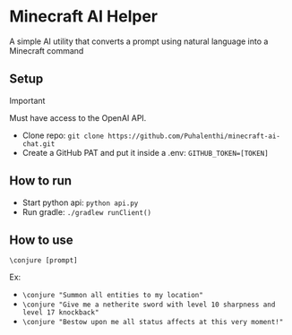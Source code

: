 # Minecraft AI Helper
A simple AI utility that converts a prompt using natural language into a Minecraft command

## Setup
> [!IMPORTANT]  
> Must have access to the OpenAI API.
  - Clone repo: `git clone https://github.com/Puhalenthi/minecraft-ai-chat.git`
  - Create a GitHub PAT and put it inside a .env: `GITHUB_TOKEN=[TOKEN]`

## How to run
  - Start python api: `python api.py`
  - Run gradle: `./gradlew runClient()`

## How to use
`\conjure [prompt]`

Ex:
  - `\conjure "Summon all entities to my location"`
  - `\conjure "Give me a netherite sword with level 10 sharpness and level 17 knockback"`
  - `\conjure "Bestow upon me all status affects at this very moment!"`
